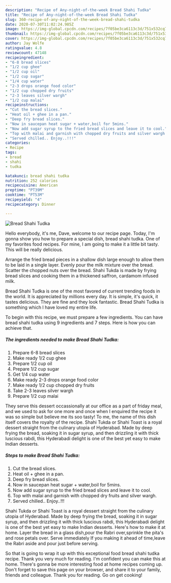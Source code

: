 ```yaml
---
description: "Recipe of Any-night-of-the-week Bread Shahi Tudka"
title: "Recipe of Any-night-of-the-week Bread Shahi Tudka"
slug: 360-recipe-of-any-night-of-the-week-bread-shahi-tudka
date: 2020-07-30T11:02:24.985Z
image: https://img-global.cpcdn.com/recipes/7f05be3ca6113c3d/751x532cq70/bread-shahi-tudka-recipe-main-photo.jpg
thumbnail: https://img-global.cpcdn.com/recipes/7f05be3ca6113c3d/751x532cq70/bread-shahi-tudka-recipe-main-photo.jpg
cover: https://img-global.cpcdn.com/recipes/7f05be3ca6113c3d/751x532cq70/bread-shahi-tudka-recipe-main-photo.jpg
author: Jay Wolfe
ratingvalue: 4.8
reviewcount: 47148
recipeingredient:
- "6-8 bread slices"
- "1/2 cup ghee"
- "1/2 cup oil"
- "1/2 cup sugar"
- "1/4 cup water"
- "2-3 drops orange food color"
- "1/2 cup chopped dry fruits"
- "2-3 leaves silver wargh"
- "1/2 cup malai"
recipeinstructions:
- "Cut the bread slices."
- "Heat oil + ghee in a pan."
- "Deep fry bread slices."
- "Now in saucepan heat sugar + water,boil for 5mins."
- "Now add sugar syrup to the fried bread slices and leave it to cool."
- "Top with malai and garnish with chopped dry fruits and silver wargh."
- "Served chilled.. Enjoy..!!!"
categories:
- Recipe
tags:
- bread
- shahi
- tudka

katakunci: bread shahi tudka 
nutrition: 252 calories
recipecuisine: American
preptime: "PT39M"
cooktime: "PT53M"
recipeyield: "4"
recipecategory: Dinner

---
```



![Bread Shahi Tudka](https://img-global.cpcdn.com/recipes/7f05be3ca6113c3d/751x532cq70/bread-shahi-tudka-recipe-main-photo.jpg)

Hello everybody, it's me, Dave, welcome to our recipe page. Today, I'm gonna show you how to prepare a special dish, bread shahi tudka. One of my favorites food recipes. For mine, I am going to make it a little bit tasty. This will be really delicious.

Arrange the fried bread pieces in a shallow dish large enough to allow them to be laid in a single layer. Evenly pour the milk mixture over the bread. Scatter the chopped nuts over the bread. Shahi Tukda is made by frying bread slices and cooking them in a thickened saffron, cardamom infused milk.

Bread Shahi Tudka is one of the most favored of current trending foods in the world. It is appreciated by millions every day. It is simple, it's quick, it tastes delicious. They are fine and they look fantastic. Bread Shahi Tudka is something which I have loved my entire life.


To begin with this recipe, we must prepare a few ingredients. You can have bread shahi tudka using 9 ingredients and 7 steps. Here is how you can achieve that.

<!--inarticleads1-->

##### The ingredients needed to make Bread Shahi Tudka:

1. Prepare 6-8 bread slices
1. Make ready 1/2 cup ghee
1. Prepare 1/2 cup oil
1. Prepare 1/2 cup sugar
1. Get 1/4 cup water
1. Make ready 2-3 drops orange food color
1. Make ready 1/2 cup chopped dry fruits
1. Take 2-3 leaves silver wargh
1. Prepare 1/2 cup malai


They serve this dessert occassionally at our office as a part of friday meal, and we used to ask for one more and once when I enquired the recipe it was so simple but believe me its soo tasty! To me, the name of this dish itself covers the royalty of the recipe. Shahi Tukda or Shahi Toast is a royal dessert straight from the culinary utopia of Hyderabad. Made by deep frying the bread, soaking it in sugar syrup, and then drizzling it with thick luscious rabdi, this Hyderabadi delight is one of the best yet easy to make Indian desserts. 

<!--inarticleads2-->

##### Steps to make Bread Shahi Tudka:

1. Cut the bread slices.
1. Heat oil + ghee in a pan.
1. Deep fry bread slices.
1. Now in saucepan heat sugar + water,boil for 5mins.
1. Now add sugar syrup to the fried bread slices and leave it to cool.
1. Top with malai and garnish with chopped dry fruits and silver wargh.
1. Served chilled.. Enjoy..!!!


Shahi Tukda or Shahi Toast is a royal dessert straight from the culinary utopia of Hyderabad. Made by deep frying the bread, soaking it in sugar syrup, and then drizzling it with thick luscious rabdi, this Hyderabadi delight is one of the best yet easy to make Indian desserts. Here&#39;s how to make it at home. Layer the bread in a glass dish,pour the Rabri over,sprinkle the pita&#39;s and rose petals over. Serve immediately If you making it ahead of time,leave the Rabri aside and pour just before serving. 

So that is going to wrap it up with this exceptional food bread shahi tudka recipe. Thank you very much for reading. I'm confident you can make this at home. There's gonna be more interesting food at home recipes coming up. Don't forget to save this page on your browser, and share it to your family, friends and colleague. Thank you for reading. Go on get cooking!
